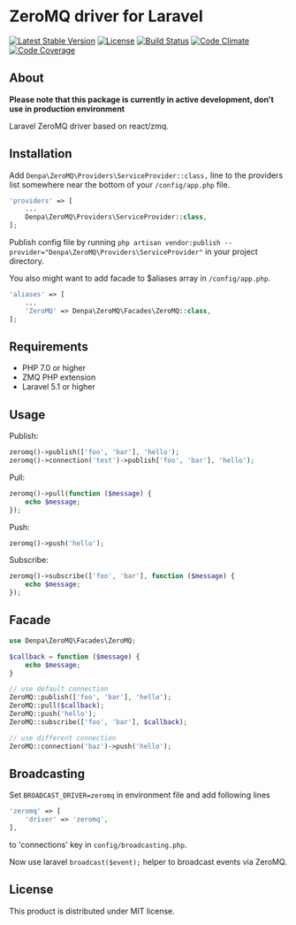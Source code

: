 # ZeroMQ driver for Laravel

[![Latest Stable Version](https://poser.pugx.org/denpa/laravel-zeromq/v/stable)](https://packagist.org/packages/denpa/laravel-zeromq)
[![License](https://poser.pugx.org/denpa/laravel-zeromq/license)](https://packagist.org/packages/denpa/laravel-zeromq)
[![Build Status](https://travis-ci.org/denpamusic/laravel-zeromq.svg)](https://travis-ci.org/denpamusic/laravel-zeromq)
[![Code Climate](https://codeclimate.com/github/denpamusic/laravel-zeromq/badges/gpa.svg)](https://codeclimate.com/github/denpamusic/laravel-zeromq)
[![Code Coverage](https://codeclimate.com/github/denpamusic/laravel-zeromq/badges/coverage.svg)](https://codeclimate.com/github/denpamusic/laravel-zeromq/coverage)

## About
**Please note that this package is currently in active development, don't use in production environment**

Laravel ZeroMQ driver based on react/zmq.


## Installation
Add `Denpa\ZeroMQ\Providers\ServiceProvider::class,` line to the providers list somewhere near the bottom of your `/config/app.php` file.
```php
'providers' => [
    ...
    Denpa\ZeroMQ\Providers\ServiceProvider::class,
];
```

Publish config file by running
`php artisan vendor:publish --provider="Denpa\ZeroMQ\Providers\ServiceProvider"` in your project directory.

You also might want to add facade to $aliases array in `/config/app.php`.
```php
'aliases' => [
    ...
    'ZeroMQ' => Denpa\ZeroMQ\Facades\ZeroMQ::class,
];
```

## Requirements
* PHP 7.0 or higher
* ZMQ PHP extension
* Laravel 5.1 or higher

## Usage
Publish:
```php
zeromq()->publish(['foo', 'bar'], 'hello');
zeromq()->connection('test')->publish['foo', 'bar'], 'hello');
```

Pull:
```php
zeromq()->pull(function ($message) {
    echo $message;
});
```

Push:
```php
zeromq()->push('hello');
```

Subscribe:
```php
zeromq()->subscribe(['foo', 'bar'], function ($message) {
    echo $message;
});
```
## Facade
```php
use Denpa\ZeroMQ\Facades\ZeroMQ;

$callback = function ($message) {
    echo $message;
}

// use default connection
ZeroMQ::publish(['foo', 'bar'], 'hello');
ZeroMQ::pull($callback);
ZeroMQ::push('hello');
ZeroMQ::subscribe(['foo', 'bar'], $callback);

// use different connection
ZeroMQ::connection('baz')->push('hello');
```

## Broadcasting
Set `BROADCAST_DRIVER=zeromq` in environment file and add following lines
```php
'zeromq' => [
    'driver' => 'zeromq',
],
```
to 'connections' key in `config/broadcasting.php`.

Now use laravel `broadcast($event);` helper to broadcast events via ZeroMQ.


## License

This product is distributed under MIT license.
